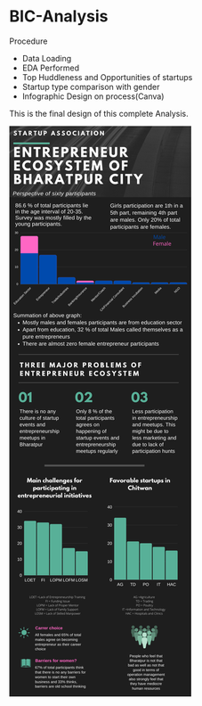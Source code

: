 # BIC-Analysis
Procedure
- Data Loading 
- EDA Performed
- Top Huddleness and Opportunities of startups
- Startup type comparison with gender
- Infographic Design on process(Canva)

 This is the final design of this complete Analysis.

![alt text](https://github.com/Dpakkk/BIC-Analysis/blob/master/Entrepreneur%20system%20of%20bharatpur%20city.png)


